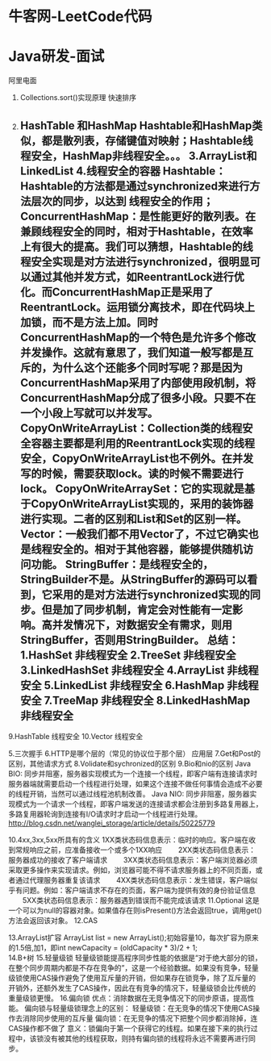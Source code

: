 # 牛客网-LeetCode代码
# Java研发-面试

阿里电面
1.	Collections.sort()实现原理
快速排序
2.	HashTable 和HashMap
Hashtable和HashMap类似，都是散列表，存储键值对映射；Hashtable线程安全，HashMap非线程安全。。。
3.ArrayList和LinkedList
4.线程安全的容器
Hashtable：Hashtable的方法都是通过synchronized来进行方法层次的同步，以达到
线程安全的作用；
	ConcurrentHashMap：是性能更好的散列表。在兼顾线程安全的同时，相对于Hashtable，在效率上有很大的提高。我们可以猜想，Hashtable的线程安全实现是对方法进行synchronized，很明显可以通过其他并发方式，如ReentrantLock进行优化。而ConcurrentHashMap正是采用了ReentrantLock。运用锁分离技术，即在代码块上加锁，而不是方法上加。同时ConcurrentHashMap的一个特色是允许多个修改并发操作。这就有意思了，我们知道一般写都是互斥的，为什么这个还能多个同时写呢？那是因为ConcurrentHashMap采用了内部使用段机制，将ConcurrentHashMap分成了很多小段。只要不在一个小段上写就可以并发写。
CopyOnWriteArrayList：Collection类的线程安全容器主要都是利用的ReentrantLock实现的线程安全，CopyOnWriteArrayList也不例外。在并发写的时候，需要获取lock。读的时候不需要进行lock。
CopyOnWriteArraySet：它的实现就是基于CopyOnWriteArrayList实现的，采用的装饰器进行实现。二者的区别和List和Set的区别一样。
Vector：一般我们都不用Vector了，不过它确实也是线程安全的。相对于其他容器，能够提供随机访问功能。
StringBuffer：是线程安全的，StringBuilder不是。从StringBuffer的源码可以看到，它采用的是对方法进行synchronized实现的同步。但是加了同步机制，肯定会对性能有一定影响。高并发情况下，对数据安全有需求，则用StringBuffer，否则用StringBuilder。
总结：
1.HashSet 非线程安全
2.TreeSet 非线程安全
3.LinkedHashSet 非线程安全
4.ArrayList 非线程安全
5.LinkedList 非线程安全
6.HashMap 非线程安全
7.TreeMap 非线程安全
8.LinkedHashMap 非线程安全
	---------------------------
9.HashTable 线程安全
10.Vector 线程安全


5.三次握手
6.HTTP是哪个层的（常见的协议位于那个层）
	应用层
7.Get和Post的区别，其他请求方式
8.Volidate和sychronized的区别
9.Bio和nio的区别
	Java BIO: 同步并阻塞，服务器实现模式为一个连接一个线程，即客户端有连接请求时服务器端就需要启动一个线程进行处理，如果这个连接不做任何事情会造成不必要的线程开销，当然可以通过线程池机制改善。
	Java NIO: 同步非阻塞，服务器实现模式为一个请求一个线程，即客户端发送的连接请求都会注册到多路复用器上，多路复用器轮询到连接有I/O请求时才启动一个线程进行处理。
http://blog.csdn.net/wanglei_storage/article/details/50225779

10.4xx,3xx,5xx所具有的含义
1XX类状态码信息表示：临时的响应。客户端在收到常规响应之前，应准备接收一个或多个1XX响应
　　2XX类状态码信息表示：服务器成功的接收了客户端请求
　　3XX类状态码信息表示：客户端浏览器必须采取更多操作来实现请求。例如，浏览器可能不得不请求服务器上的不同页面，或者通过代理服务器重复该请求
　　4XX类状态码信息表示：发生错误，客户端似乎有问题。例如：客户端请求不存在的页面，客户端为提供有效的身份验证信息
　　5XX类状态码信息表示：服务器遇到错误而不能完成该请求
11.Optional
这是一个可以为null的容器对象。如果值存在则isPresent()方法会返回true，调用get()方法会返回该对象。
12.CAS
	
13.ArrayList扩容
	ArrayList list = new ArrayList();初始容量10，每次扩容为原来的1.5倍,加1，即int newCapacity = (oldCapacity * 3)/2 + 1;  
14.B+树
15.轻量级锁
轻量级锁能提高程序同步性能的依据是“对于绝大部分的锁，在整个同步周期内都是不存在竞争的”，这是一个经验数据。如果没有竞争，轻量级锁使用CAS操作避免了使用互斥量的开销，但如果存在锁竞争，除了互斥量的开销外，还额外发生了CAS操作，因此在有竞争的情况下，轻量级锁会比传统的重量级锁更慢。
16.偏向锁
优点：消除数据在无竞争情况下的同步原语，提高性能。
偏向锁与轻量级锁理念上的区别： 
轻量级锁：在无竞争的情况下使用CAS操作去消除同步使用的互斥量
偏向锁：在无竞争的情况下把整个同步都消除掉，连CAS操作都不做了
意义：锁偏向于第一个获得它的线程。如果在接下来的执行过程中，该锁没有被其他的线程获取，则持有偏向锁的线程将永远不需要再进行同步。